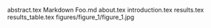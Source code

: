 abstract.tex
Markdown Foo.md
about.tex
introduction.tex
results.tex
results_table.tex
figures/figure_1/figure_1.jpg

